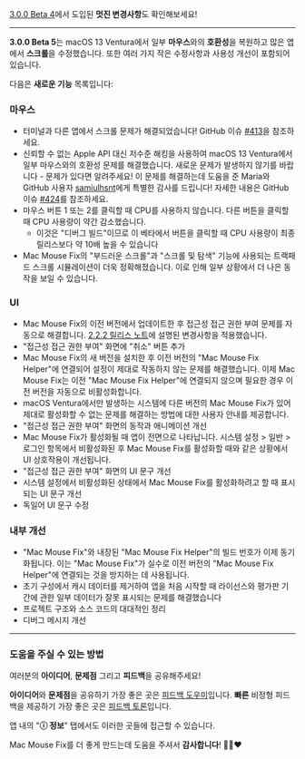 [3.0.0 Beta 4](https://github.com/noah-nuebling/mac-mouse-fix/releases/tag/3.0.0-Beta-4)에서 도입된 **멋진 변경사항**도 확인해보세요!

---

**3.0.0 Beta 5**는 macOS 13 Ventura에서 일부 **마우스**와의 **호환성**을 복원하고 많은 앱에서 **스크롤**을 수정했습니다.
또한 여러 가지 작은 수정사항과 사용성 개선이 포함되어 있습니다.

다음은 **새로운 기능** 목록입니다:

### 마우스

- 터미널과 다른 앱에서 스크롤 문제가 해결되었습니다! GitHub 이슈 [#413](https://github.com/noah-nuebling/mac-mouse-fix/issues/413)을 참조하세요.
- 신뢰할 수 없는 Apple API 대신 저수준 해킹을 사용하여 macOS 13 Ventura에서 일부 마우스와의 호환성 문제를 해결했습니다. 새로운 문제가 발생하지 않기를 바랍니다 - 문제가 있다면 알려주세요! 이 문제를 해결하는데 도움을 준 Maria와 GitHub 사용자 [samiulhsnt](https://github.com/samiulhsnt)에게 특별한 감사를 드립니다! 자세한 내용은 GitHub 이슈 [#424](https://github.com/noah-nuebling/mac-mouse-fix/issues/424)를 참조하세요.
- 마우스 버튼 1 또는 2를 클릭할 때 CPU를 사용하지 않습니다. 다른 버튼을 클릭할 때 CPU 사용량이 약간 감소했습니다.
    - 이것은 "디버그 빌드"이므로 이 베타에서 버튼을 클릭할 때 CPU 사용량이 최종 릴리스보다 약 10배 높을 수 있습니다
- Mac Mouse Fix의 "부드러운 스크롤"과 "스크롤 및 탐색" 기능에 사용되는 트랙패드 스크롤 시뮬레이션이 더욱 정확해졌습니다. 이로 인해 일부 상황에서 더 나은 동작을 보일 수 있습니다.

### UI

- Mac Mouse Fix의 이전 버전에서 업데이트한 후 접근성 접근 권한 부여 문제를 자동으로 해결합니다. [2.2.2 릴리스 노트](https://github.com/noah-nuebling/mac-mouse-fix/releases/tag/2.2.2)에 설명된 변경사항을 적용했습니다.
- "접근성 접근 권한 부여" 화면에 "취소" 버튼 추가
- Mac Mouse Fix의 새 버전을 설치한 후 이전 버전의 "Mac Mouse Fix Helper"에 연결되어 설정이 제대로 작동하지 않는 문제를 해결했습니다. 이제 Mac Mouse Fix는 이전 "Mac Mouse Fix Helper"에 연결되지 않으며 필요한 경우 이전 버전을 자동으로 비활성화합니다.
- macOS Ventura에서만 발생하는 시스템에 다른 버전의 Mac Mouse Fix가 있어 제대로 활성화할 수 없는 문제를 해결하는 방법에 대한 사용자 안내를 제공합니다.
- "접근성 접근 권한 부여" 화면의 동작과 애니메이션 개선
- Mac Mouse Fix가 활성화될 때 앱이 전면으로 나타납니다. 시스템 설정 > 일반 > 로그인 항목에서 비활성화된 후 Mac Mouse Fix를 활성화할 때와 같은 상황에서 UI 상호작용이 개선됩니다.
- "접근성 접근 권한 부여" 화면의 UI 문구 개선
- 시스템 설정에서 비활성화된 상태에서 Mac Mouse Fix를 활성화하려고 할 때 표시되는 UI 문구 개선
- 독일어 UI 문구 수정

### 내부 개선

- "Mac Mouse Fix"와 내장된 "Mac Mouse Fix Helper"의 빌드 번호가 이제 동기화됩니다. 이는 "Mac Mouse Fix"가 실수로 이전 버전의 "Mac Mouse Fix Helper"에 연결되는 것을 방지하는 데 사용됩니다.
- 초기 구성에서 캐시 데이터를 제거하여 앱을 처음 시작할 때 라이선스와 평가판 기간에 관한 일부 데이터가 잘못 표시되는 문제를 해결했습니다
- 프로젝트 구조와 소스 코드의 대대적인 정리
- 디버그 메시지 개선

---

### 도움을 주실 수 있는 방법

여러분의 **아이디어**, **문제점** 그리고 **피드백**을 공유해주세요!

**아이디어**와 **문제점**을 공유하기 가장 좋은 곳은 [피드백 도우미](https://noah-nuebling.github.io/mac-mouse-fix-feedback-assistant/?type=bug-report)입니다.
**빠른** 비정형 피드백을 제공하기 가장 좋은 곳은 [피드백 토론](https://github.com/noah-nuebling/mac-mouse-fix/discussions/366)입니다.

앱 내의 "**ⓘ 정보**" 탭에서도 이러한 곳들에 접근할 수 있습니다.

Mac Mouse Fix를 더 좋게 만드는데 도움을 주셔서 **감사합니다**! 💙💛❤️